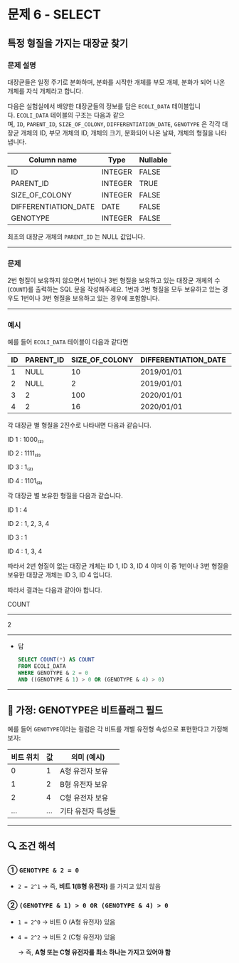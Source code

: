 # 문제 6 - SELECT

## 특정 형질을 가지는 대장균 찾기

### **문제 설명**

대장균들은 일정 주기로 분화하며, 분화를 시작한 개체를 부모 개체, 분화가 되어 나온 개체를 자식 개체라고 합니다.

다음은 실험실에서 배양한 대장균들의 정보를 담은 `ECOLI_DATA` 테이블입니다. `ECOLI_DATA` 테이블의 구조는 다음과 같으며, `ID`, `PARENT_ID`, `SIZE_OF_COLONY`, `DIFFERENTIATION_DATE`, `GENOTYPE` 은 각각 대장균 개체의 ID, 부모 개체의 ID, 개체의 크기, 분화되어 나온 날짜, 개체의 형질을 나타냅니다.

| Column name | Type | Nullable |
| --- | --- | --- |
| ID | INTEGER | FALSE |
| PARENT_ID | INTEGER | TRUE |
| SIZE_OF_COLONY | INTEGER | FALSE |
| DIFFERENTIATION_DATE | DATE | FALSE |
| GENOTYPE | INTEGER | FALSE |

최초의 대장균 개체의 `PARENT_ID` 는 NULL 값입니다.

---

### 문제

2번 형질이 보유하지 않으면서 1번이나 3번 형질을 보유하고 있는 대장균 개체의 수(`COUNT`)를 출력하는 SQL 문을 작성해주세요. 1번과 3번 형질을 모두 보유하고 있는 경우도 1번이나 3번 형질을 보유하고 있는 경우에 포함합니다.

---

### 예시

예를 들어 `ECOLI_DATA` 테이블이 다음과 같다면

| ID | PARENT_ID | SIZE_OF_COLONY | DIFFERENTIATION_DATE | GENOTYPE |
| --- | --- | --- | --- | --- |
| 1 | NULL | 10 | 2019/01/01 | 8 |
| 2 | NULL | 2 | 2019/01/01 | 15 |
| 3 | 2 | 100 | 2020/01/01 | 1 |
| 4 | 2 | 16 | 2020/01/01 | 13 |

각 대장균 별 형질을 2진수로 나타내면 다음과 같습니다.

ID 1 : 1000₍₂₎

ID 2 : 1111₍₂₎

ID 3 : 1₍₂₎

ID 4 : 1101₍₂₎

각 대장균 별 보유한 형질을 다음과 같습니다.

ID 1 : 4

ID 2 : 1, 2, 3, 4

ID 3 : 1

ID 4 : 1, 3, 4

따라서 2번 형질이 없는 대장균 개체는 ID 1, ID 3, ID 4 이며 이 중 1번이나 3번 형질을 보유한 대장균 개체는 ID 3, ID 4 입니다.

따라서 결과는 다음과 같아야 합니다.

COUNT

---

2

---

- 답
    
    ```sql
    SELECT COUNT(*) AS COUNT
    FROM ECOLI_DATA
    WHERE GENOTYPE & 2 = 0 
    AND ((GENOTYPE & 1) > 0 OR (GENOTYPE & 4) > 0)
    ```
    

---

## 🧬 가정: GENOTYPE은 **비트플래그 필드**

예를 들어 `GENOTYPE`이라는 컬럼은 각 비트를 개별 유전형 속성으로 표현한다고 가정해보자:

| 비트 위치 | 값 | 의미 (예시) |
| --- | --- | --- |
| 0 | 1 | A형 유전자 보유 |
| 1 | 2 | B형 유전자 보유 |
| 2 | 4 | C형 유전자 보유 |
| … | … | 기타 유전자 특성들 |

---

## 🔍 조건 해석

### ① `GENOTYPE & 2 = 0`

- `2 = 2^1` → 즉, **비트 1(B형 유전자)** 를 가지고 있지 않음

### ② `(GENOTYPE & 1) > 0 OR (GENOTYPE & 4) > 0`

- `1 = 2^0` → 비트 0 (A형 유전자) 있음
- `4 = 2^2` → 비트 2 (C형 유전자) 있음
    
    → 즉, **A형 또는 C형 유전자를 최소 하나는 가지고 있어야 함**